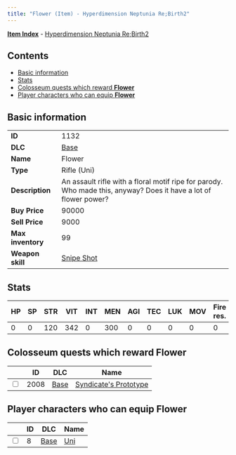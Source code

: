 ```yaml
---
title: "Flower (Item) - Hyperdimension Neptunia Re;Birth2"
---
```


[**Item Index**](/neptunia/rb2/item/index.html) - [Hyperdimension Neptunia Re;Birth2](/neptunia/rb2)

## Contents

- [Basic information](#basic-information)
- [Stats](#stats)
- [Colosseum quests which reward **Flower**](#colosseum-quests-which-reward-flower)
- [Player characters who can equip **Flower**](#player-characters-who-can-equip-flower)

## Basic information

|   |   |
| -- | -- |
| **ID** | 1132 |
| **DLC** | [Base](/neptunia/rb2/dlc/0-base.html) |
| **Name** | Flower |
| **Type** | Rifle (Uni) |
| **Description** | An assault rifle with a floral motif ripe for parody. Who made this, anyway? Does it have a lot of flower power? |
| **Buy Price** | 90000 |
| **Sell Price** | 9000 |
| **Max inventory** | 99 |
| **Weapon skill** | [Snipe Shot](/neptunia/rb2/skill/0-202-snipe-shot.html) |

## Stats

| HP | SP | STR | VIT | INT | MEN | AGI | TEC | LUK | MOV | Fire res. | Ice res. | Wind res. | Lightning res. |
| -- | -- | --- | --- | --- | --- | --- | --- | --- | --- | --------- | -------- | --------- | -------------- |
| 0 | 0 | 120 | 342 | 0 | 300 | 0 | 0 | 0 | 0 | 0 | 0 | 0 | 0 |

## Colosseum quests which reward **Flower**

|    | ID | DLC | Name |
| -- | -- | --- | ---- |
| <input type="checkbox" id="rb2-colosseum-0-2008" class="trackbox" /> | 2008 | [Base](/neptunia/rb2/dlc/0-base.html) | [Syndicate's Prototype](/neptunia/rb2/colosseum/0-2008-syndicates-prototype.html) |

## Player characters who can equip **Flower**

|    | ID | DLC | Name |
| -- | -- | --- | ---- |
| <input type="checkbox" id="rb2-player-0-8" class="trackbox" /> | 8 | [Base](/neptunia/rb2/dlc/0-base.html) | [Uni](/neptunia/rb2/player/0-8-uni.html) |